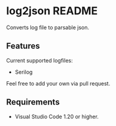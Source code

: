 # log2json README

Converts log file to parsable json.

## Features

Current supported logfiles:
* Serilog

Feel free to add your own via pull request.

## Requirements

* Visual Studio Code 1.20 or higher.
